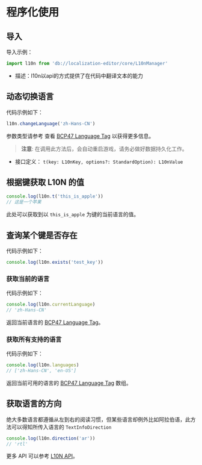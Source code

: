 # 程序化使用

## 导入

导入示例：

```ts
import l10n from 'db://localization-editor/core/L10nManager'
```

- 描述：l10n以api的方式提供了在代码中翻译文本的能力

## 动态切换语言

代码示例如下：

```ts
l10n.changeLanguage('zh-Hans-CN')
```

参数类型请参考 查看 [BCP47 Language Tag](https://www.techonthenet.com/js/language_tags.php) 以获得更多信息。

> **注意**: 在调用此方法后，会自动重启游戏，请务必做好数据持久化工作。

- 接口定义： `t(key: L10nKey, options?: StandardOption): L10nValue`

## 根据键获取 L10N 的值

```ts
console.log(l10n.t('this_is_apple'))
// 这是一个苹果
```

此处可以获取到以 `this_is_apple` 为键的当前语言的值。

## 查询某个键是否存在

代码示例如下：

```ts
console.log(l10n.exists('test_key'))
```

### 获取当前的语言

代码示例如下：

```ts
console.log(l10n.currentLanguage)
// 'zh-Hans-CN'
```

返回当前语言的 [BCP47 Language Tag](https://www.techonthenet.com/js/language_tags.php)。

### 获取所有支持的语言

代码示例如下：

```ts
console.log(l10n.languages)
// ['zh-Hans-CN', 'en-US']
```

返回当前可用的语言的 [BCP47 Language Tag](https://www.techonthenet.com/js/language_tags.php) 数组。

## 获取语言的方向

绝大多数语言都遵循从左到右的阅读习惯，但某些语言却例外比如阿拉伯语，此方法可以得知所传入语言的 `TextInfoDirection`

```ts
console.log(l10n.direction('ar'))
// 'rtl'
```

更多 API 可以参考 [L10N API]()。
